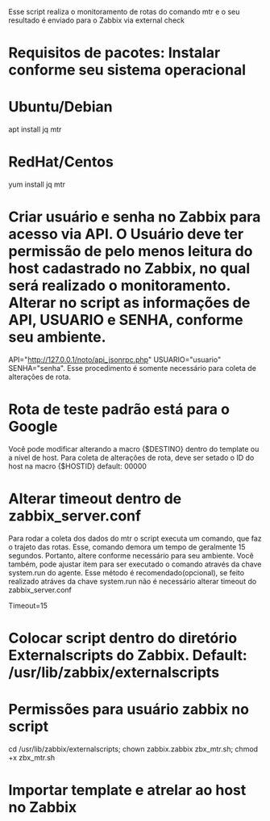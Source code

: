 Esse script realiza o monitoramento de rotas do comando mtr e o seu resultado é enviado para o Zabbix via external check


# Requisitos de pacotes: Instalar conforme seu sistema operacional

# Ubuntu/Debian
apt install jq mtr

# RedHat/Centos
yum install jq mtr

# Criar usuário e senha no Zabbix para acesso via API. O Usuário deve ter permissão de pelo menos leitura do host cadastrado no Zabbix, no qual será realizado o monitoramento. Alterar no script as informações de API, USUARIO e SENHA, conforme seu ambiente.

API="http://127.0.0.1/noto/api_jsonrpc.php"
USUARIO="usuario"
SENHA="senha".
Esse procedimento é somente necessário para coleta de alterações de rota.

# Rota de teste padrão está para o Google
Você pode modificar alterando a macro {$DESTINO} dentro do template ou a nível de host.
Para coleta de alterações de rota, deve ser setado o ID do host na macro {$HOSTID} default: 00000

# Alterar timeout dentro de zabbix_server.conf
Para rodar a coleta dos dados do mtr o script executa um comando, que faz o trajeto das rotas. Esse, comando demora um tempo de geralmente 15 segundos. Portanto,
altere conforme necessário para seu ambiente. Você também, pode ajustar item para ser executado o comando através da chave system.run do agente. Esse método é 
recomendado(opcional), se feito realizado atráves da chave system.run não é necessário alterar timeout do zabbix_server.conf

Timeout=15

# Colocar script dentro do diretório Externalscripts do Zabbix. Default: /usr/lib/zabbix/externalscripts
# Permissões para usuário zabbix no script
cd /usr/lib/zabbix/externalscripts;
chown zabbix.zabbix zbx_mtr.sh;
chmod +x zbx_mtr.sh

# Importar template e atrelar ao host no Zabbix







